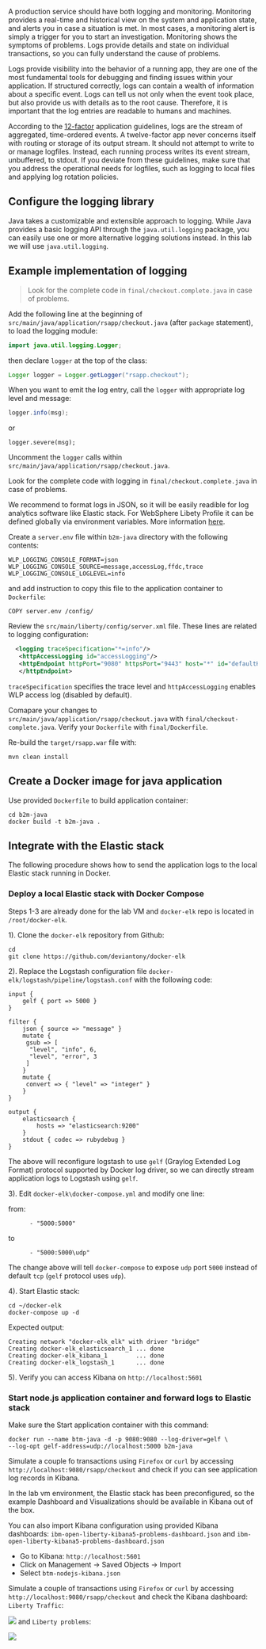 A production service should have both logging and monitoring. Monitoring provides a real-time and historical view on the system and application state, and alerts you in case a situation is met. In most cases, a monitoring alert is simply a trigger for you to start an investigation. Monitoring shows the symptoms of problems. Logs provide details and state on individual transactions, so you can fully understand the cause of problems.

Logs provide visibility into the behavior of a running app, they are one of the most fundamental tools for debugging and finding issues within your application. If structured correctly, logs can contain a wealth of information about a specific event. Logs can tell us not only when the event took place, but also provide us with details as to the root cause. Therefore, it is important that the log entries are readable to humans and machines. 

According to the [12-factor](https://12factor.net/) application guidelines, logs are the stream of aggregated, time-ordered events. A twelve-factor app never concerns itself with routing or storage of its output stream. It should not attempt to write to or manage logfiles. Instead, each running process writes its event stream, unbuffered, to stdout. If you deviate from these guidelines, make sure that you address the operational needs for logfiles, such as logging to local files and applying log rotation policies.


## Configure the logging library

Java takes a customizable and extensible approach to logging. While Java provides a basic logging API through the `java.util.logging` package, you can easily use one or more alternative logging solutions instead. In this lab we will use `java.util.logging`.

## Example implementation of logging

>Look for the complete code in `final/checkout.complete.java` in case of problems. 

Add the following line at the beginning of `src/main/java/application/rsapp/checkout.java` (after `package` statement), to load the logging module:

```java
import java.util.logging.Logger;
```

then declare `logger` at the top of the class:

```java
Logger logger = Logger.getLogger("rsapp.checkout");
```

When you want to emit the log entry, call the `logger` with appropriate log level and message:

```java
logger.info(msg);
```
or 
```
logger.severe(msg);
```

Uncomment the `logger` calls within `src/main/java/application/rsapp/checkout.java`.

Look for the complete code with logging in `final/checkout.complete.java` in case of problems. 

We recommend to format logs in JSON, so it will be easily readible for log analytics software like Elastic stack. For WebSphere Libety Profile it can be defined globally via environment variables. More information [here](https://www.ibm.com/support/knowledgecenter/en/SSEQTP_liberty/com.ibm.websphere.wlp.doc/ae/rwlp_logging.html).

Create a `server.env` file within `b2m-java` directory with the following contents:

```
WLP_LOGGING_CONSOLE_FORMAT=json
WLP_LOGGING_CONSOLE_SOURCE=message,accessLog,ffdc,trace
WLP_LOGGING_CONSOLE_LOGLEVEL=info
```

and add instruction to copy this file to the application container to `Dockerfile`:

```
COPY server.env /config/
```
Review the `src/main/liberty/config/server.xml` file. These lines are related to logging configuration:

```xml
  <logging traceSpecification="*=info"/>
   <httpAccessLogging id="accessLogging"/>
   <httpEndpoint httpPort="9080" httpsPort="9443" host="*" id="defaultHttpEndpoint" accessLoggingRef="accessLogging">
   </httpEndpoint>
 ```

 `traceSpecification` specifies the trace level and `httpAccessLogging` enables WLP access log (disabled by default).

Comapare your changes to `src/main/java/application/rsapp/checkout.java` with `final/checkout-complete.java`.
Verify your `Dockerfile` with `final/Dockerfile`.

Re-build the `target/rsapp.war` file with:

```
mvn clean install
```

## Create a Docker image for java application

Use provided `Dockerfile` to build application container:

```
cd b2m-java
docker build -t b2m-java .
```

## Integrate with the Elastic stack
The following procedure shows how to send the application logs to the local Elastic stack running in Docker.

### Deploy a local Elastic stack with Docker Compose

Steps 1-3 are already done for the lab VM and `docker-elk` repo is located in `/root/docker-elk`.

1). Clone the `docker-elk` repository from Github:

```
cd
git clone https://github.com/deviantony/docker-elk
```

2). Replace the Logstash configuration file `docker-elk/logstash/pipeline/logstash.conf` with the following code:

```
input {
    gelf { port => 5000 }
}

filter {
    json { source => "message" }
    mutate {
     gsub => [
      "level", "info", 6,
      "level", "error", 3
     ]
    }
    mutate {
     convert => { "level" => "integer" }
    }
}

output {
    elasticsearch {
        hosts => "elasticsearch:9200"
    }
    stdout { codec => rubydebug }
}
```

The above will reconfigure logstash to use `gelf` (Graylog Extended Log Format) protocol supported by Docker log driver, so we can directly stream application logs to Logstash using `gelf`.

3). Edit `docker-elk\docker-compose.yml` and modify one line:

from:

```
      - "5000:5000"
```
to
```
      - "5000:5000\udp"
```

The change above will tell `docker-compose` to expose `udp` port `5000` instead of default `tcp` (`gelf` protocol uses `udp`).

4). Start Elastic stack:
   
```
cd ~/docker-elk
docker-compose up -d
```
Expected output:
```
Creating network "docker-elk_elk" with driver "bridge"
Creating docker-elk_elasticsearch_1 ... done
Creating docker-elk_kibana_1        ... done
Creating docker-elk_logstash_1      ... done
```
5). Verify you can access Kibana on `http://localhost:5601`

### Start node.js application container and forward logs to Elastic stack

Make sure the Start application container with this command:

```
docker run --name btm-java -d -p 9080:9080 --log-driver=gelf \
--log-opt gelf-address=udp://localhost:5000 b2m-java
```

Simulate a couple fo transactions using `Firefox` or `curl` by accessing `http://localhost:9080/rsapp/checkout` and check if you can see application log records in Kibana.

In the lab vm environment, the Elastic stack has been preconfigured, so the example Dashboard and Visualizations should be available in Kibana out of the box.

You can also import Kibana configuration using provided Kibana dashboards: `ibm-open-liberty-kibana5-problems-dashboard.json` and `ibm-open-liberty-kibana5-problems-dashboard.json`

- Go to Kibana: `http://localhost:5601`
- Click on Management -> Saved Objects -> Import
- Select `btm-nodejs-kibana.json`

Simulate a couple of transactions using `Firefox` or `curl` by accessing `http://localhost:9080/rsapp/checkout` and check the Kibana dashboard: `Liberty Traffic`:

![](images/kibana-liberty-traffic.png)
and `Liberty problems`:

![](images/kibana-liberty-problems.png)
